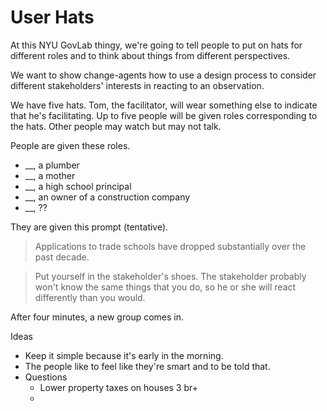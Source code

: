 User Hats
======
At this NYU GovLab thingy, we're going to tell people to put on hats for different roles
and to think about things from different perspectives.

We want to show change-agents how to use a design process to consider different
stakeholders' interests in reacting to an observation.

We have five hats. Tom, the facilitator,  will wear something else to indicate
that he's facilitating. Up to five people will be given roles corresponding to
the hats. Other people may watch  but may not talk.

People are given these roles.

* __, a plumber
* __, a mother
* __, a high school principal
* __, an owner of a construction company
* __, ??

They are given this prompt (tentative).

> Applications to trade schools have dropped substantially over the past decade.
> 



> Put yourself in the stakeholder's shoes. The stakeholder probably won't know
> the same things that you do, so he or she will react differently than you would.

After four minutes, a new group comes in.





Ideas

* Keep it simple because it's early in the morning.
* The people like to feel like they're smart and to be told that.
* Questions
  * Lower property taxes on houses 3 br+
  * 
